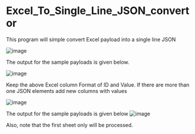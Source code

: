 # Excel_To_Single_Line_JSON_convertor

This program will simple convert Excel payload into a single line JSON

![image](https://github.com/kaushilnagrale/Excel_To_Single_Line_JSON_convertor/assets/69051817/047c0256-8367-4667-9c5e-524298b6e5d0)

The output for the sample payloads is given below.

![image](https://github.com/kaushilnagrale/Excel_To_Single_Line_JSON_convertor/assets/69051817/ad8bb4e2-f3e6-42fd-9922-2e16ec8f89da)

Keep the above Excel column Format of ID and Value. 
If there are more than one JSON elements add new columns with values

![image](https://github.com/kaushilnagrale/Excel_To_Single_Line_JSON_convertor/assets/69051817/d4629b1a-b8a5-43ea-84b8-8283f680d7ee)


The output for the sample payloads is given below
![image](https://github.com/kaushilnagrale/Excel_To_Single_Line_JSON_convertor/assets/69051817/ed97cb66-3c14-477e-a9ea-c1492590a283)

Also, note that the first sheet only will be processed.



